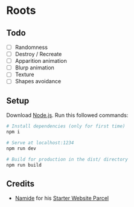 # Roots

## Todo
- [ ] Randomness
- [ ] Destroy / Recreate
- [ ] Apparition animation
- [ ] Blurp animation
- [ ] Texture
- [ ] Shapes avoidance

## Setup
Download [Node.js](https://nodejs.org/en/download/).
Run this followed commands:

``` bash
# Install dependencies (only for first time)
npm i

# Serve at localhost:1234
npm run dev

# Build for production in the dist/ directory
npm run build
```

## Credits
- [Namide](https://github.com/Namide) for his [Starter Website Parcel](https://github.com/Namide/starter-website-parcel)
